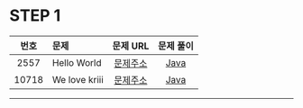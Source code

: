 # STEP 1

| 번호  | 문제                          |                               문제 URL                               |                                                                                                              문제 풀이                                                                                                               |
| :---: | :--------------------------- | :------------------------------------------------------------------: | :----------------------------------------------------------------------------------------------------------------------------------------------------------------------------------------------------------------------------------: |
| 2557 | Hello World         | [문제주소](https://www.acmicpc.net/problem/2557)  | [Java](https://github.com/dms873/Algorithm-Problems/blob/master/Baekjoon/src/step1/HelloWorld.java) |
| 10718 | We love kriii      | [문제주소](https://www.acmicpc.net/problem/10718) | [Java](https://github.com/dms873/Algorithm-Problems/blob/master/Baekjoon/src/step1/WeLoveKriii.java) |

---
